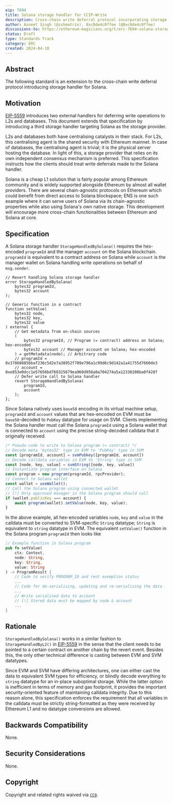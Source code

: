 ```yaml
---
eip: 7694
title: Solana storage handler for CCIP-Write
description: Cross-chain write deferral protocol incorporating storage handler for Solana
author: Avneet Singh (@sshmatrix), 0xc0de4c0ffee (@0xc0de4c0ffee)
discussions-to: https://ethereum-magicians.org/t/erc-7694-solana-storage-handler-for-ccip-write/19706
status: Draft
type: Standards Track
category: ERC
created: 2024-04-18
---
```


## Abstract
The following standard is an extension to the cross-chain write deferral protocol introducing storage handler for Solana.

## Motivation
[EIP-5559](./eip-5559) introduces two external handlers for deferring write operations to L2s and databases. This document extends that specification by introducing a third storage handler targeting Solana as the storage provider. 

L2s and databases both have centralising catalysts in their stack. For L2s, this centralising agent is the shared security with Ethereum mainnet. In case of databases, the centralising agent is trivial; it is the physical server hosting the database. In light of this, a storage provider that relies on its own independent consensus mechanism is preferred. This specification instructs how the clients should treat write deferrals made to the Solana handler.

Solana is a cheap L1 solution that is fairly popular among Ethereum community and is widely supported alongside Ethereum by almost all wallet providers. There are several chain-agnostic protocols on Ethereum which could benefit from direct access to Solana blockspace; ENS is one such example where it can serve users of Solana via its chain-agnostic properties while also using Solana's own native storage. This development will encourage more cross-chain functionalities between Ethereum and Solana at core. 

## Specification
A Solana storage handler `StorageHandledBySolana()` requires the hex-encoded `programId` and the manager `account` on the Solana blockchain. `programId` is equivalent to a contract address on Solana while `account` is the manager wallet on Solana handling write operations on behalf of `msg.sender`.

```solidity
// Revert handling Solana storage handler
error StorageHandledBySolana(
    bytes32 programId,
    bytes32 account
);

// Generic function in a contract
function setValue(
    bytes32 node,
    bytes32 key,
    bytes32 value
) external {
    // Get metadata from on-chain sources
    (
        bytes32 programId, // Program (= contract) address on Solana; hex-encoded
        bytes32 account // Manager account on Solana; hex-encoded
    ) = getMetadata(node); // Arbitrary code
    // programId = 0x37868885bbaf236c5d2e7a38952f709e796a1c99d6c9d142a1a41755d7660de3
    // account = 0xe853e0dcc1e57656bd760325679ea960d958a0a704274a5a12330208ba0f428f
    // Defer write call to Solana handler
    revert StorageHandledBySolana( 
        programId,
        account
    );
};
```

Since Solana natively uses `base58` encoding in its virtual machine setup, `programId` and `account` values that are hex-encoded on EVM must be `base58`-decoded to `PubKey` datatype for usage on SVM. Clients implementing the Solana handler must call the Solana `programId` using a Solana wallet that is connected to `account` using the precise string-decoded calldata that it originally received. 

```js
/* Pseudo-code to write to Solana program (= contract) */
// Decode meta 'bytes32' type in EVM to 'PubKey' type in SVM
const [programId, account] = svmPubkey([programId, account])
// Decode calldata variables in EVM to 'String' type in SVM
const [node, key, value] = svmString([node, key, value])
// Instantiate program interface on Solana
const program = new program(programId, rpcProvider);
// Connect to Solana wallet
const wallet = useWallet();
// Call the Solana program using connected wallet
// [!] Only approved manager in the Solana program should call
if (wallet.publicKey === account) {
    await program(wallet).setValue(node, key, value);
}
```

In the above example, all hex-encoded variables `node`, `key` and `value` in the calldata must be converted to SVM-specific `String` datatype; `String` is equivalent to `string` datatype in EVM. The equivalent `setValue()` function in the Solana program `programId` then looks like

```rust 
// Example function in Solana program
pub fn setValue(
    ctx: Context,
    node: String,
    key: String,
    value: String
) -> ProgramResult {
    // Code to verify PROGRAM_ID and rent exemption status
    ...
    // Code for de-serialising, updating and re-serialising the data
    ...
    // Write serialised data to account
    // [!] Stored data must be mapped by node & account
    ...
}
```

## Rationale
`StorageHandledBySolana()` works in a similar fashion to `StorageHandledByL2()` in [EIP-5559](./eip-5559) in the sense that the client needs to be pointed to a certain contract on another chain by the revert event. Besides this, the only other technical difference is casting between EVM and SVM datatypes.

Since EVM and SVM have differing architectures, one can either cast the data to equivalent SVM types for efficiency, or blindly decode everything to `string` datatype for an in-place suboptimal storage. While the latter option is inefficient in terms of memory and gas footprint, it provides the important security-oriented feature of maintaining calldata integrity. Due to this reason alone, this specification enforces the requirement that all variables in the calldata must be strictly string-formatted as they were received by Ethereum L1 and no datatype conversions are allowed.

## Backwards Compatibility
None.

## Security Considerations
None.

## Copyright
Copyright and related rights waived via [`CC0`](../LICENSE.md).
